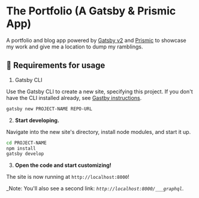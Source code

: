 # The Portfolio (A Gatsby & Prismic App)

A portfolio and blog app powered by [Gatsby v2](https://www.gatsbyjs.org) and [Prismic](https://prismic.io/) to showcase my work and give me a location to dump my ramblings.


## 🚀 Requirements for usage

1. Gatsby CLI

Use the Gatsby CLI to create a new site, specifying this project. If you don't have the CLI installed already, see [Gastby instructions](https://www.gatsbyjs.org/tutorial/part-zero/#using-the-gatsby-cli).

```sh
gatsby new PROJECT-NAME REPO-URL
```

2. **Start developing.**

Navigate into the new site's directory, install node modules, and start it up.

```sh
cd PROJECT-NAME
npm install
gatsby develop
```

3. **Open the code and start customizing!**

The site is now running at `http://localhost:8000`!

_Note: You'll also see a second link: _`http://localhost:8000/___graphql`_.

